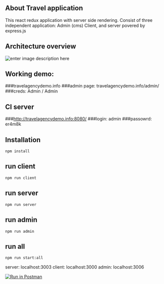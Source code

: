 ## About Travel application
This react redux application with server side rendering. Consist of three independent application: Admin (cms) Client, and server povered by express.js
## Architecture overview
![enter image description here](https://lh5.googleusercontent.com/7Dv1hDM7S2hWMsvI8W9guIsIbOQ0cDLO9AKd4DkEZeKP29x8V_wLbtOV4FFYM9ARkENul4K85wKPilGTH34c=w1920-h974-rw)

## Working demo: 
###travelagencydemo.info
###admin page: travelagencydemo.info/admin/
###creds: Admin / Admin

## CI server
###http://travelagencydemo.info:8080/
###login: admin
###passowrd: er4m8k

## Installation

    npm install
## run client

    npm run client
## run server

    npm run server
## run admin
	

    npm run admin
## run all
	npm run start:all

    

server: localhost:3003
client: localhost:3000
admin: localhost:3006

[![Run in Postman](https://run.pstmn.io/button.svg)](https://app.getpostman.com/run-collection/b856677e09fd48689fa1#?env%5BtravelAgency%5D=W3siZW5hYmxlZCI6dHJ1ZSwia2V5IjoidXJsIiwidmFsdWUiOiJodHRwOi8vbG9jYWxob3N0OjMwMDMiLCJ0eXBlIjoidGV4dCJ9LHsiZW5hYmxlZCI6dHJ1ZSwia2V5IjoidG9rZW4iLCJ2YWx1ZSI6ImV5SjBlWEFpT2lKS1YxUWlMQ0poYkdjaU9pSklVekkxTmlKOS5leUp6ZFdJaU9pSmZaR0Z6Y0c5cE1UTXlZWE5rYVhCaGMyc2lMQ0pwWVhRaU9qRTFNREV4TlRJME56RTBPRFY5LnB1SVJOSGpvTzVjTjhwdGRhRWlFWWlDdC1HdXlyazZjakJrRGxzdTFYRGMiLCJ0eXBlIjoidGV4dCJ9LHsiZW5hYmxlZCI6dHJ1ZSwia2V5IjoidG91cklkIiwidmFsdWUiOiI1OTc5YzFhOGEwZDAwYjRlYmM5NDNiMWMiLCJ0eXBlIjoidGV4dCJ9XQ==)
 
